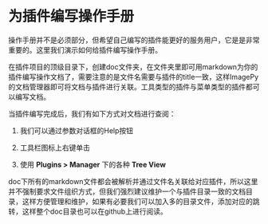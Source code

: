 # 为插件编写操作手册

操作手册并不是必须部分，但希望自己编写的插件能更好的服务用户，它是是非常重要的。这里我们演示如何给插件编写操作手册。



在插件项目的顶级目录下，创建doc文件夹，在文件夹里即可用markdown为你的插件编写操作文档了，需要注意的是文件名需要与插件的title一致，这样ImagePy的文档管理器即可将文档与插件进行关联。工具类型的插件与菜单类型的插件都可以编写文档。



当插件编写完成后，我们有如下方式对文档进行查阅：

1. 我们可以通过参数对话框的Help按钮

2. 工具栏图标上右键单击

3. 使用 **Plugins > Manager** 下的各种 **Tree View**

   

doc下所有的markdown文件都会被解析并通过文件名关联给对应插件，所以这里并不强制要求文件组织方式，但我们强烈建议维护一个与插件目录一致的文档目录，这样方便管理和维护，如果有必要我们可以加入多的目录文件，添加对应的跳转，这样整个doc目录也可以在github上进行阅读。